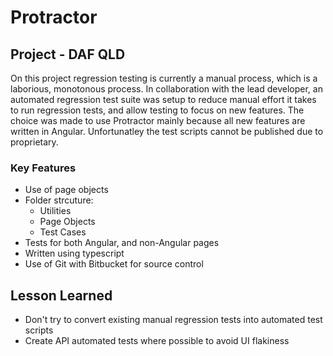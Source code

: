 # Protractor

## Project - DAF QLD
On this project regression testing is currently a manual process, which is a laborious, monotonous process. In collaboration with the lead developer, an automated regression test suite was setup to reduce manual effort it takes to run regression tests, and allow testing to focus on new features. The choice was made to use Protractor mainly because all new features are written in Angular. Unfortunatley the test scripts cannot be published due to proprietary.

### Key Features
* Use of page objects
* Folder strcuture:
  * Utilities
  * Page Objects
  * Test Cases 
* Tests for both Angular, and non-Angular pages
* Written using typescript
* Use of Git with Bitbucket for source control

## Lesson Learned
* Don't try to convert existing manual regression tests into automated test scripts
* Create API automated tests where possible to avoid UI flakiness
